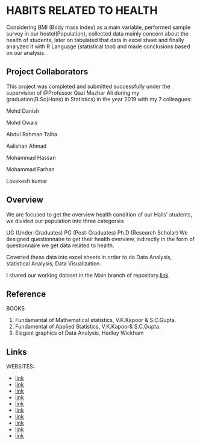
# HABITS RELATED TO HEALTH

Considering BMI (Body mass index) as a main variable, performed 
sample survey in our hostel(Population), collected data mainly
concern about the health of students, later on tabulated that data 
in excel sheet and finally analyzed it with R Language (statistical tool) and made conclusions based on our analysis.



## Project Collaborators
This project was completed and submitted successfully under the supervision of @Professor Qazi Mazhar Ali during my graduation(B.Sc(Hons) in Statistics) in the year 2019 with my 7 colleagues:

Mohd Danish

Mohd Owais

Abdul Rahman Talha

Aalishan Ahmad

Mohammad Hassan

Mohammad Farhan

Lovekesh kumar

 
## Overview
We are focused to get the overview health condition of our Halls' students, we divided our population into three categories

UG (Under-Graduates)
PG (Post-Graduates)
Ph.D (Research Scholar)
We designed questionnaire to get their health overview, indirectly in the form of questionnaire we get data related to health.

Coverted these data into excel sheets in order to do Data Analysis, statistical Analysis, Data Visualization.

I shared our working dataset in the Main branch of repository.[link](https://github.com/Mdanish2020/Project-Report-of-Habib-Hall/blob/main/Students.csv)
## Reference

BOOKS

1.	Fundamental of Mathematical statistics, V.K.Kapoor & S.C.Gupta.
2.	Fundamental of Applied Statistics, V.K.Kapoor& S.C.Gupta.
3.	Elegant graphics of Data Analysis, Hadley Wickham

## Links
WEBSITES:

- [link](https://en.wikipedia.org/wiki/Health)
- [link](https://en.wikipedia.org/wiki/Hygiene)
- [link](https://academic.oup.com/ndt/article/23/1/47/1923176)
- [link](https://www.myvmc.com/investigations/bmi-body-mass-index/#C1)
- [link](https://en.wikipedia.org/wiki/Exercise)
- [link](https://en.wikipedia.org/wiki/Sleep)
- [link](https://www.healthypeople.gov/2020/topics-objectives/topic/environmental-health)
- [link](http://www.statisticssolutions.com/academic-solutions/resources/directory-of-statistical-analyses/hypothesis-testing/)
- [link](https://towardsdatascience.com)
- [link](http://sphweb.bumc.bu.edu/otlt/MPH-Modules/BS/SAS/SAS6-CategoricalData/SAS6-CategoricalData2.html)
